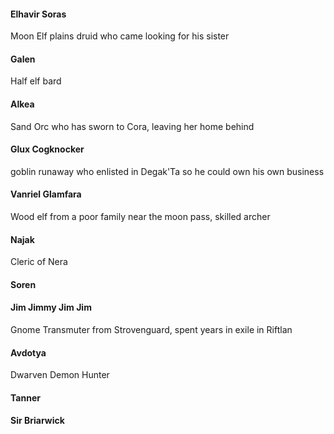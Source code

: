 #### Elhavir Soras
Moon Elf plains druid who came looking for his sister

#### Galen
Half elf bard

#### Alkea
Sand Orc who has sworn to Cora, leaving her home behind

#### Glux Cogknocker
goblin runaway who enlisted in Degak'Ta so he could own his own business

#### Vanriel Glamfara
Wood elf from a poor family near the moon pass, skilled archer

#### Najak
Cleric of Nera

#### Soren

#### Jim Jimmy Jim Jim
Gnome Transmuter from Strovenguard, spent years in exile in Riftlan

#### Avdotya
Dwarven Demon Hunter

#### Tanner

#### Sir Briarwick